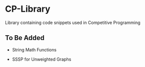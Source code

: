 # CP-Library

Library containing code snippets used in Competitive Programming

## To Be Added

- String Math Functions

- SSSP for Unweighted Graphs